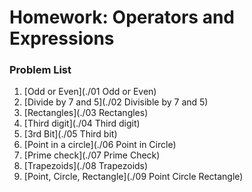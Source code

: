 ﻿Homework: Operators and Expressions
===================================

### Problem List

1. [Odd or Even](./01 Odd or Even)
1. [Divide by 7 and 5](./02 Divisible by 7 and 5)
1. [Rectangles](./03 Rectangles)
1. [Third digit](./04 Third digit)
1. [3rd Bit](./05 Third bit)
1. [Point in a circle](./06 Point in Circle)
1. [Prime check](./07 Prime Check)
1. [Trapezoids](./08 Trapezoids)
1. [Point, Circle, Rectangle](./09 Point Circle Rectangle)